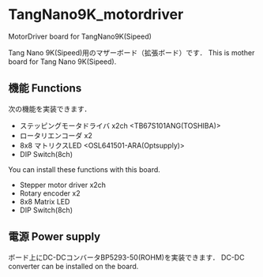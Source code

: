 # TangNano9K_motordriver
MotorDriver board for TangNano9K(Sipeed)

Tang Nano 9K(Sipeed)用のマザーボード（拡張ボード）です．
This is mother board for Tang Nano 9K(Sipeed).

## 機能 Functions
次の機能を実装できます．
- ステッピングモータドライバ x2ch <TB67S101ANG(TOSHIBA)>
- ロータリエンコーダ x2
- 8x8 マトリクスLED <OSL641501-ARA(Optsupply)>
- DIP Switch(8ch)

You can install these functions with this board.
- Stepper motor driver x2ch
- Rotary encoder x2
- 8x8 Matrix LED
- DIP Switch(8ch)

## 電源 Power supply
ボード上にDC-DCコンバータBP5293-50(ROHM)を実装できます．
DC-DC converter can be installed on the board.
